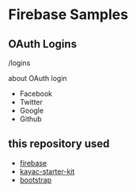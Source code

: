 # Firebase Samples

## OAuth Logins

/logins

about OAuth login

- Facebook
- Twitter
- Google
- Github

## this repository used

- [firebase](https://firebase.google.com)
- [kayac-starter-kit](https://github.com/kayac/kayac-html5-starterpreview)
- [bootstrap](https://getbootstrap.com)

